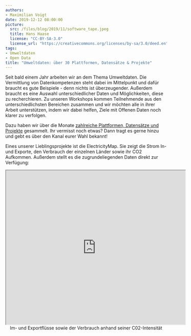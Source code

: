```yaml
---
authors: 
- Maximilian Voigt
date: 2019-12-12 08:00:00
picture:
  src: /files/blog/2019/11/software_tape.jpeg
  title: Hans Haase
  license: "CC-BY-SA-3.0"
  license_url: "https://creativecommons.org/licenses/by-sa/3.0/deed.en"
tags:
- Umweltdaten
- Open Data
title: "Umweltdaten: über 30 Plattformen, Datensätze & Projekte"
---
```


Seit bald einem Jahr arbeiten wir an dem Thema Umweltdaten. Die Vermittlung von Datenkompetenzen steht dabei im Mittelpunkt und dafür braucht es gute Beispiele - denn nichts ist überzeugender. Außerdem braucht es eine Auswahl unterschiedlicher Daten und Möglichkeiten, diese zu recherchieren. Zu unseren Workshops kommen Teilnehmende aus den unterschiedlichsten Bereichen zusammen und wir möchten alle in ihrer Arbeit unterstützen, indem wir dabei helfen, Ziele mit Offenen Daten noch klarer zu verfolgen.

Dazu haben wir über die Monate [zahlreiche Plattformen, Datensätze und Projekte](https://hackmd.okfn.de/OJQIPlRiQD61VOS-sVV4JQ#) gesammelt. Ihr vermisst noch etwas? Dann tragt es gerne hinzu und gebt es über den Kanal eurer Wahl bekannt!

Eines unserer Lieblingsprojekte ist die ElectricityMap. Sie zeigt die Strom In- und Exporte, den Verbrauch der einzelnen Länder sowie ihr CO2 Aufkommen. Außerdem stellt es die zugrundeliegenden Daten direkt zur Verfügung:

<iframe src="https://www.electricitymap.org/?page=map&solar=false&remote=true&wind=false" style="width: 560px; height: 480px;"></iframe>
<center>Im- und Exportflüsse sowie der Verbrauch anhand seiner C02-Intensität</center>